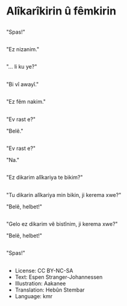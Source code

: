 # Alîkarîkirin û fêmkirin

##
"Spas!"

##
"Ez nizanim."

##
"... li ku ye?"

##
"Bi vî awayî."

##
"Ez fêm nakim."

##
"Ev rast e?"

"Belê."

##
"Ev rast e?"

"Na."

##
"Ez dikarim alîkariya te bikim?"

##
"Tu dikarin alîkariya min bikin, ji kerema xwe?"

"Belê, helbet!"

##
"Gelo ez dikarim vê bistînim, ji kerema xwe?"

"Belê, helbet!"

##
"Spas!"

##
* License: CC BY-NC-SA
* Text: Espen Stranger-Johannessen
* Illustration: Aakanee
* Translation: Hebûn Stembar
* Language: kmr
